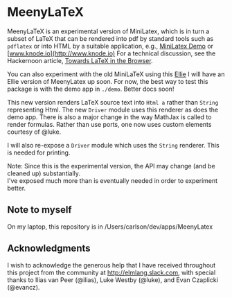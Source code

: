 
MeenyLaTeX
=========

MeenyLaTeX is an experimental version of MiniLatex,
which is in turn a subset of LaTeX that can be rendered
into pdf by standard tools such as `pdflatex` or
into HTML by a suitable application, e.g.,
[MiniLatex Demo](https://jxxcarlson.github.io/app/minilatex/src/index.html)
or [www.knode.io](http://www.knode.io)  For a technical discussion,
see the Hackernoon article, [Towards LaTeX in the Browser](https://hackernoon.com/towards-latex-in-the-browser-2ff4d94a0c08).

You can also experiment with the old MiniLaTeX using this
[Ellie](https://ellie-app.com/jNN8tyQdh2a1)  I will have an
Ellie version of MeenyLatex up soon.  For now, the best way
to test this package is with the demo app in `./demo`.
Better docs soon!

This new version renders LaTeX source text into `Html a` rather than
`String` representing Html.  The new
`Driver` module uses this renderer as does the demo app.  There is
also a major change in the way MathJax is called to render formulas.
Rather than use ports, one now uses custom elements courtesy of @luke.

I will also re-expose a `Driver` module which uses the `String` renderer.
This is needed for printing.

Note:  Since this is the experimental version,
the API may change (and be cleaned up) substantially.  
I've exposed much more than
is eventually needed in order to experiment better.



Note to myself
--------------
On my laptop, this repository is in /Users/carlson/dev/apps/MeenyLatex


Acknowledgments
---------------  

I wish to acknowledge the generous help that I have received throughout this project from the community at http://elmlang.slack.com, with special thanks to Ilias van Peer (@ilias), Luke Westby (@luke), and
Evan Czaplicki (@evancz).
